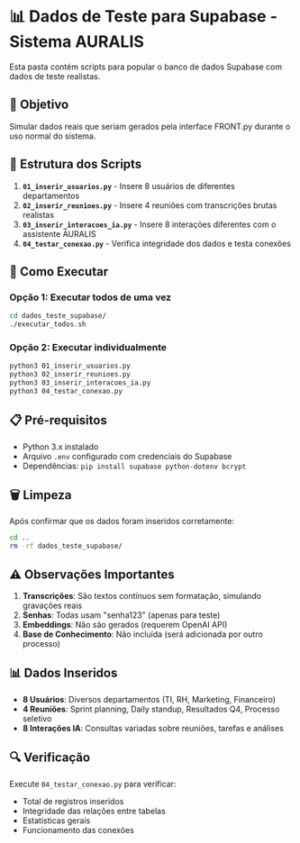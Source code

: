 # 📊 Dados de Teste para Supabase - Sistema AURALIS

Esta pasta contém scripts para popular o banco de dados Supabase com dados de teste realistas.

## 🎯 Objetivo

Simular dados reais que seriam gerados pela interface FRONT.py durante o uso normal do sistema.

## 📁 Estrutura dos Scripts

1. **`01_inserir_usuarios.py`** - Insere 8 usuários de diferentes departamentos
2. **`02_inserir_reunioes.py`** - Insere 4 reuniões com transcrições brutas realistas
3. **`03_inserir_interacoes_ia.py`** - Insere 8 interações diferentes com o assistente AURALIS
4. **`04_testar_conexao.py`** - Verifica integridade dos dados e testa conexões

## 🚀 Como Executar

### Opção 1: Executar todos de uma vez
```bash
cd dados_teste_supabase/
./executar_todos.sh
```

### Opção 2: Executar individualmente
```bash
python3 01_inserir_usuarios.py
python3 02_inserir_reunioes.py
python3 03_inserir_interacoes_ia.py
python3 04_testar_conexao.py
```

## 📋 Pré-requisitos

- Python 3.x instalado
- Arquivo `.env` configurado com credenciais do Supabase
- Dependências: `pip install supabase python-dotenv bcrypt`

## 🗑️ Limpeza

Após confirmar que os dados foram inseridos corretamente:
```bash
cd ..
rm -rf dados_teste_supabase/
```

## ⚠️ Observações Importantes

1. **Transcrições**: São textos contínuos sem formatação, simulando gravações reais
2. **Senhas**: Todas usam "senha123" (apenas para teste)
3. **Embeddings**: Não são gerados (requerem OpenAI API)
4. **Base de Conhecimento**: Não incluída (será adicionada por outro processo)

## 📊 Dados Inseridos

- **8 Usuários**: Diversos departamentos (TI, RH, Marketing, Financeiro)
- **4 Reuniões**: Sprint planning, Daily standup, Resultados Q4, Processo seletivo
- **8 Interações IA**: Consultas variadas sobre reuniões, tarefas e análises

## 🔍 Verificação

Execute `04_testar_conexao.py` para verificar:
- Total de registros inseridos
- Integridade das relações entre tabelas
- Estatísticas gerais
- Funcionamento das conexões